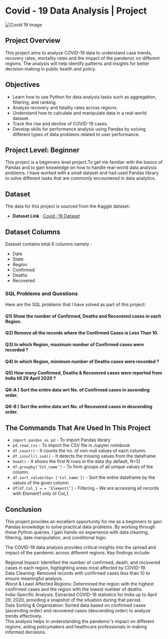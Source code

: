 # Covid - 19 Data Analysis | Project

![Covid 19 Image](https://github.com/user-attachments/assets/c3ec5f9c-c266-4fcc-b503-db9519b25568)


## Project Overview
This project aims to analyze COVID-19 data to understand case trends, recovery rates, mortality rates and the impact of the pandemic on different regions. The analysis will help identify patterns and insights for better decision-making in public health and policy.


## Objectives
- Learn how to use Python for data analysis tasks such as aggregation, filtering, and ranking.
- Analyze recovery and fatality rates across regions.
- Understand how to calculate and manipulate data in a real-world dataset.
- Track the rise and decline of COVID-19 cases.
- Develop skills for performance analysis using Pandas by solving different types of data problems related to user performance.


## Project Level: Beginner
This project is a beginners level project.To get me familiar with the basics of Pandas and to gain knowledge on how to handle real-world data analysis problems. I have worked with a small dataset and had used Pandas library to solve different tasks that are commonly encountered in data analytics.


## Dataset
The data for this project is sourced from the Kaggle dataset:
 - **Dataset Link** : [Covid -19 Dataset](https://www.kaggle.com/datasets/niteshsahu99/cars-data1/data)


## Dataset Columns
Dataset contains total 6 columns namely :
- Date
- State
- Region
- Confirmed
- Deaths
- Recovered
  

### SQL Problems and Questions
Here are the SQL problems that I have solved as part of this project:

#### Q1) Show the number of Confirmed, Deaths and Recovered cases in each Region.
#### Q2) Remove all the records where the Confirmed Cases is Less Than 10.
#### Q3) In which Region, maximum number of Confirmed cases were recorded ?
#### Q4) In which Region, minimum number of Deaths cases were recorded ?
#### Q5) How many Confirmed, Deaths & Recovered cases were reported from India till 29 April 2020 ?
#### Q6-A ) Sort the entire data wrt No. of Confirmed cases in ascending order.
#### Q6-B ) Sort the entire data wrt No. of Recovered cases in descending order.


## The Commands That Are Used In This Project 

- `import pandas as pd` - To import Pandas library<br>
- `pd.read_csv` - To import the CSV file in Jupyter notebook<br>
- `df.count()` - It counts the no. of non-null values of each column.
- `df.isnull().sum()` - It detects the missing values from the dataframe.
- `head()` - It shows the first N rows in the data (by default, N=5)<br>
- `df.groupby(‘Col_name’)` - To form groups of all unique values of the column.
- `df.sort_values(by= ['Col_name'])` - Sort the entire dataframe by the values of the given column.     
- `df[df.Col_1 = = ‘Element1’]` - Filtering – We are accessing all records with Element1 only of Col_1.


## Conclusion
This project provides an excellent opportunity for me as a beginners to gain Pandas knowledge to solve practical data problems. By working through these Python queries, I gain hands-on experience with data cleaning, filtering, date manipulation, and conditional logic.

The COVID-19 data analysis provides critical insights into the spread and impact of the pandemic across different regions. Key findings include:

Regional Impact: Identified the number of confirmed, death, and recovered cases in each region, highlighting areas most affected by COVID-19.<br>
Data Cleaning: Removed records with confirmed cases less than 10 to ensure meaningful analysis.<br>
Worst & Least Affected Regions: Determined the region with the highest confirmed cases and the region with the lowest number of deaths.<br>
India-Specific Analysis: Extracted COVID-19 statistics for India up to April 29, 2020, providing a snapshot of the situation during that period.<br>
Data Sorting & Organization: Sorted data based on confirmed cases (ascending order) and recovered cases (descending order) to analyze trends effectively.<br>
This analysis helps in understanding the pandemic's impact on different regions, aiding policymakers and healthcare professionals in making informed decisions.

